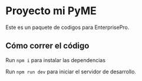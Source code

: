 
  # Proyecto mi PyME

  Este es un paquete de codigos para EnterprisePro. 

  ## Cómo correr el código

  Run `npm i` para instalar las dependencias 

  Run `npm run dev` para iniciar el servidor de desarrollo.
  

